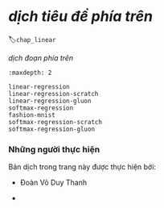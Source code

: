 <!-- ===================== Bắt đầu dịch Phần 1 ==================== -->

<!--
# Linear Neural Networks
-->

# *dịch tiêu đề phía trên*
:label:`chap_linear`

<!--
Before we get into the details of deep neural networks, we need to cover the basics of neural network training. 
In this chapter, we will cover the entire training process, including defining simple neural network architectures, handling data, specifying a loss function, and training the model. 
In order to make things easier to grasp, we begin with the simplest concepts. 
Fortunately, classic statistical learning techniques such as linear and logistic regression can be cast as *shallow* neural networks. 
Starting from these classic algorithms, we will introduce you to the basics, 
providing the basis for more complex techniques such as softmax regression (introduced at the end of this chapter) and multilayer perceptrons (introduced in the next chapter).
-->

*dịch đoạn phía trên*

```toc
:maxdepth: 2

linear-regression
linear-regression-scratch
linear-regression-gluon
softmax-regression
fashion-mnist
softmax-regression-scratch
softmax-regression-gluon
```

<!-- ===================== Kết thúc dịch Phần 1 ==================== -->

### Những người thực hiện
Bản dịch trong trang này được thực hiện bởi:
<!--
Tác giả của mỗi Pull Request điền tên mình và tên những người review mà bạn thấy
hữu ích vào từng phần tương ứng. Mỗi dòng một tên, bắt đầu bằng dấu `*`.

Lưu ý:
* Nếu reviewer không cung cấp tên, bạn có thể dùng tên tài khoản GitHub của họ
với dấu `@` ở đầu. Ví dụ: @aivivn.
-->

* Đoàn Võ Duy Thanh
<!-- Phần 1 -->
*

